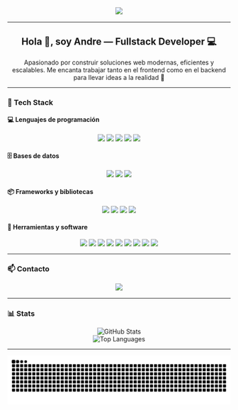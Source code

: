 <!-- Banner GIF -->
<div align="center">
  <img height="150" src="https://media.giphy.com/media/1dJWnCZBCE7gcFwLvk/giphy.gif" />
</div>

---

<h2 align="center">Hola 👋, soy Andre — Fullstack Developer 💻</h2>

<p align="center">
  Apasionado por construir soluciones web modernas, eficientes y escalables. Me encanta trabajar tanto en el frontend como en el backend para llevar ideas a la realidad 🚀
</p>

---

### 🧠 Tech Stack

#### 💻 Lenguajes de programación

<p align="center">
  <img src="https://skillicons.dev/icons/java.svg" height="40" />
  <img src="https://skillicons.dev/icons/kotlin.svg" height="40" />
  <img src="https://skillicons.dev/icons/javascript.svg" height="40" />
  <img src="https://skillicons.dev/icons/html.svg" height="40" />
  <img src="https://skillicons.dev/icons/css.svg" height="40" />
</p>

#### 🗄️ Bases de datos

<p align="center">
  <img src="https://skillicons.dev/icons/mysql.svg" height="40" />
  <img src="https://skillicons.dev/icons/firebase.svg" height="40" />
  <img src="https://skillicons.dev/icons/mongodb.svg" height="40" />
</p>

#### 📦 Frameworks y bibliotecas

<p align="center">
  <img src="https://skillicons.dev/icons/vue.svg" height="40" />
  <img src="https://skillicons.dev/icons/tailwindcss.svg" height="40" />
  <img src="https://skillicons.dev/icons/nodejs.svg" height="40" />
  <img src="https://skillicons.dev/icons/express.svg" height="40" />
</p>

#### 🧰 Herramientas y software

<p align="center">
  <img src="https://skillicons.dev/icons/strapi.svg" height="40" />
  <img src="https://skillicons.dev/icons/androidstudio.svg" height="40" />
  <img src="https://skillicons.dev/icons/vscode.svg" height="40" />
  <img src="https://skillicons.dev/icons/git.svg" height="40" />
  <img src="https://skillicons.dev/icons/postman.svg" height="40" />
  <img src="https://skillicons.dev/icons/figma.svg" height="40" />
  <img src="https://skillicons.dev/icons/unity.svg" height="40" />
  <img src="https://skillicons.dev/icons/virtualbox.svg" height="40" />
  <img src="https://skillicons.dev/icons/cisco.svg" height="40" />
</p>

---

### 📫 Contacto

<p align="center">
  <a href="mailto:renzopanduro00@gmail.com">
    <img src="https://img.shields.io/badge/-renzopanduro00@gmail.com-D14836?style=for-the-badge&logo=gmail&logoColor=white" />
  </a>
</p>

---

### 📊 Stats

<div align="center">
  <img src="https://github-readme-stats.vercel.app/api?username=00Andre00&show_icons=true&theme=dracula&count_private=true&include_all_commits=true" height="150" alt="GitHub Stats" />
</div>

<div align="center">
  <img src="https://github-readme-stats.vercel.app/api/top-langs?username=00Andre00&layout=compact&langs_count=5&theme=dracula&count_private=true" height="150" alt="Top Languages" />
</div>

---


<div align="center">
  <img src="https://github.com/00Andre00/00Andre00/blob/output/snake.svg" alt="Snake animation" />
</div>
